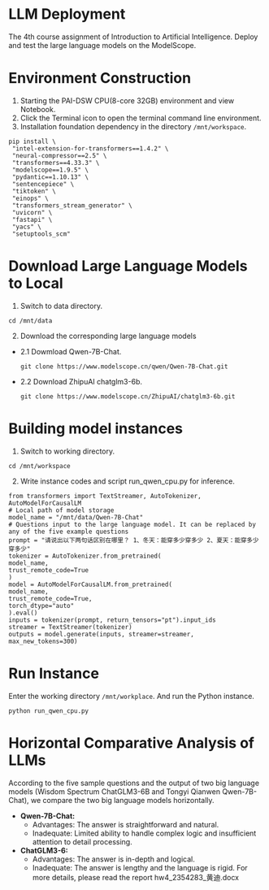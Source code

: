 # LLM Deployment
The 4th course assignment of Introduction to Artificial Intelligence. Deploy and test the large language models on the ModelScope.
# Environment Construction
1. Starting the PAI-DSW CPU(8-core 32GB) environment and view Notebook.
2. Click the Terminal icon to open the terminal command line environment.
3. Installation foundation dependency in the directory `/mnt/workspace`.
```
pip install \
 "intel-extension-for-transformers==1.4.2" \
 "neural-compressor==2.5" \
 "transformers==4.33.3" \
 "modelscope==1.9.5" \
 "pydantic==1.10.13" \
 "sentencepiece" \
 "tiktoken" \
 "einops" \
 "transformers_stream_generator" \
 "uvicorn" \
 "fastapi" \
 "yacs" \
 "setuptools_scm"
```
# Download Large Language Models to Local
1. Switch to data directory.
```
cd /mnt/data
```
2. Download the corresponding large language models
- 2.1 Dowmload Qwen-7B-Chat.
   ```
   git clone https://www.modelscope.cn/qwen/Qwen-7B-Chat.git
   ```
- 2.2 Download ZhipuAI chatglm3-6b.
   ```
   git clone https://www.modelscope.cn/ZhipuAI/chatglm3-6b.git
   ```
# Building model instances
1. Switch to working directory.
```
cd /mnt/workspace
```
2. Write instance codes and script run_qwen_cpu.py for inference.
```
from transformers import TextStreamer, AutoTokenizer, AutoModelForCausalLM
# Local path of model storage
model_name = "/mnt/data/Qwen-7B-Chat"
# Questions input to the large language model. It can be replaced by any of the five example questions
prompt = "请说出以下两句话区别在哪里？ 1、冬天：能穿多少穿多少 2、夏天：能穿多少穿多少" 
tokenizer = AutoTokenizer.from_pretrained(
model_name,
trust_remote_code=True
)
model = AutoModelForCausalLM.from_pretrained(
model_name,
trust_remote_code=True,
torch_dtype="auto"
).eval()
inputs = tokenizer(prompt, return_tensors="pt").input_ids
streamer = TextStreamer(tokenizer)
outputs = model.generate(inputs, streamer=streamer, max_new_tokens=300)
```
# Run Instance
Enter the working directory `/mnt/workplace`. And run the Python instance.
```
python run_qwen_cpu.py
```
# Horizontal Comparative Analysis of LLMs
According to the five sample questions and the output of two big language models (Wisdom Spectrum ChatGLM3-6B and Tongyi Qianwen Qwen-7B-Chat), we compare the two big language models horizontally.
- **Qwen-7B-Chat:**
  - Advantages: The answer is straightforward and natural.
  - Inadequate: Limited ability to handle complex logic and insufficient attention to detail processing.
- **ChatGLM3-6:**
  - Advantages: The answer is in-depth and logical.
  - Inadequate: The answer is lengthy and the language is rigid.
For more details, please read the report hw4_2354283_黄迪.docx











